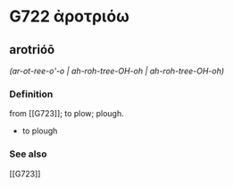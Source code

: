 # G722 ἀροτριόω

## arotrióō

_(ar-ot-ree-o'-o | ah-roh-tree-OH-oh | ah-roh-tree-OH-oh)_

### Definition

from [[G723]]; to plow; plough.

- to plough

### See also

[[G723]]

